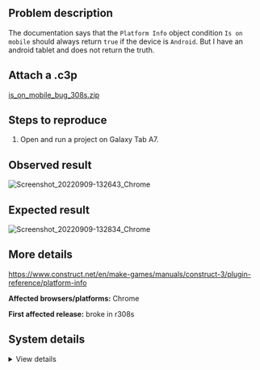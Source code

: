 ## Problem description

The documentation says that the `Platform Info` object condition `Is on mobile` should always return `true` if the device is `Android`. But I have an android tablet and does not return the truth.

## Attach a .c3p

[is_on_mobile_bug_308s.zip](https://github.com/WilsonPercival/WilsonPercival/files/9534702/is_on_mobile_bug_308s.zip)

## Steps to reproduce

1. Open and run a project on Galaxy Tab A7.

## Observed result

![Screenshot_20220909-132643_Chrome](https://user-images.githubusercontent.com/91274932/189333908-d1b70cc0-3e90-4134-bb2e-9797786705f7.png)

## Expected result

![Screenshot_20220909-132834_Chrome](https://user-images.githubusercontent.com/91274932/189333919-f586fc2c-868d-47a7-a533-571ba5803e29.png)

## More details

https://www.construct.net/en/make-games/manuals/construct-3/plugin-reference/platform-info

**Affected browsers/platforms:** Chrome

**First affected release:** broke in r308s

## System details

<details><summary>View details</summary>

Platform information
Product: Construct 3 r308 (stable)
Browser: Chrome 105.0.5195.79
Browser engine: Chromium
Context: webapp
Operating system: Android 12.0.0
Device type: desktop
Device pixel ratio: 1.3312500715255737
Logical CPU cores: 8
Approx. device memory: 2 GB
User agent: Mozilla/5.0 (Linux; Android 12; SM-T500) AppleWebKit/537.36 (KHTML, like Gecko) Chrome/105.0.0.0 Safari/537.36
Language setting: en-US
Local storage
Storage quota (approx): 13 gb
Storage usage (approx): 25 mb (0.2%)
Persistant storage: No
Browser support notes
This list contains missing features that are not required, but could improve performance or user experience if supported.
UI effects are disabled in settings.
WebGL information
Version string: WebGL 2.0 (OpenGL ES 3.0 Chromium)
Numeric version: 2
Supports NPOT textures: yes
Supports GPU profiling: no
Supports highp precision: yes
Vendor: Qualcomm
Renderer: Adreno (TM) 610
Major performance caveat: no
Maximum texture size: 4096
Point size range: 1 to 1023
Extensions:
EXT_color_buffer_float
EXT_color_buffer_half_float
EXT_float_blend
EXT_texture_filter_anisotropic
EXT_texture_norm16
OES_texture_float_linear
WEBGL_compressed_texture_astc
WEBGL_compressed_texture_etc
WEBGL_compressed_texture_etc1
WEBGL_debug_renderer_info
WEBGL_debug_shaders
WEBGL_lose_context
WEBGL_multi_draw
Audio information
System sample rate: 48000 Hz
Output channels: 2
Output interpretation: speakers
Supported decode formats:
WebM Opus (audio/webm; codecs=opus)
Ogg Opus (audio/ogg; codecs=opus)
WebM Vorbis (audio/webm; codecs=vorbis)
Ogg Vorbis (audio/ogg; codecs=vorbis)
MPEG-4 AAC (audio/mp4; codecs=mp4a.40.5)
MP3 (audio/mpeg)
FLAC (audio/flac)
PCM WAV (audio/wav; codecs=1)
Supported encode formats:
WebM Opus (audio/webm; codecs=opus)
Video information
Supported decode formats:
WebM AV1 (video/webm; codecs=av01.0.00M.08)
MP4 AV1 (video/mp4; codecs=av01.0.00M.08)
WebM VP9 (video/webm; codecs=vp9)
WebM VP8 (video/webm; codecs=vp8)
H.265 (video/mp4; codecs=hev1.1.2.L93.B0)
H.264 (video/mp4; codecs=avc1.42E01E)
Supported encode formats:
WebM VP9 (video/webm; codecs=vp9)
WebM VP8 (video/webm; codecs=vp8)

</details>
